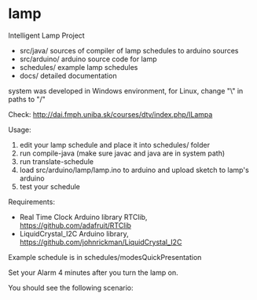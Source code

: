 # lamp
Intelligent Lamp Project

* src/java/       sources of compiler of lamp schedules to arduino sources
* src/arduino/    arduino source code for lamp
* schedules/      example lamp schedules
* docs/           detailed documentation

system was developed in Windows environment, for Linux, change "\\" in paths to "/"

Check: http://dai.fmph.uniba.sk/courses/dtv/index.php/ILampa

Usage:

1. edit your lamp schedule and place it into schedules/ folder
2. run compile-java  (make sure javac and java are in system path)
3. run translate-schedule 
4. load src/arduino/lamp/lamp.ino to arduino and upload sketch to lamp's arduino
5. test your schedule

Requirements:

* Real Time Clock Arduino library RTClib, https://github.com/adafruit/RTClib
* LiquidCrystal_I2C Arduino library, https://github.com/johnrickman/LiquidCrystal_I2C


Example schedule is in schedules/modesQuickPresentation

Set your Alarm 4 minutes after you turn the lamp on.

You should see the following scenario:


